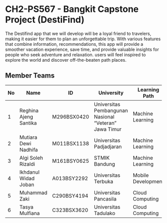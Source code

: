 # CH2-PS567 - Bangkit Capstone Project (DestiFind) 

The Destifind app that we will develop will be a loyal friend to travelers, making it easier for them to plan an unforgettable trip. 
With various features that combine information, recommendations, this app will provide a smoother vacation experience, save time, and provide valuable insights for people who seek adventure and relaxation. 
users will feel inspired to explore the world and discover off-the-beaten path places.

## Member Teams

| No| Name | ID | University | Learning Path |
| --| -----|----|------------|---------------|
| 1 | Reghina Ajeng Santika  |M296BSX0420  |Universitas Pembangunan Nasional “Veteran” Jawa Timur |Machine Learning |
| 2 | Mutiara Dewi Nadhifa  | M011BSX1138 | Universitas Padjadjaran |Machine Learning |
| 3 | Algi Soleh Rizaldi  | M161BSY0625 |STMIK Bandung  |Machine Learning |
| 4 | Ikhdanul Widad Joban |A013BSY2292   |Universitas Terbuka  | Mobile Development|
| 5 | Muhammad Zaki | C290BSY4194 |Universitas Pancasila  | Cloud Computing| 
| 6 | Tasya Mulfiana  | C323BSX3620 | Universitas Tadulako |Cloud Computing |
